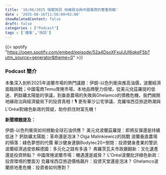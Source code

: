 ```yaml
---
title: '16/06/2025 瑞閣快訊 地緣政治與中國電商的雙重挑戰'
date : '2025-06-16T11:58:00+02:00'
showRelatedContent: false
draft: false
categories : ["Podcast"]
tags : ['播客','快訊']
---
```

{{< spotify "https://open.spotify.com/embed/episode/52a4DsoXFxuIJUl6qkeFSb?utm_source=generator&theme=0" >}}





### Podcast 簡介
本集深入剖析2025年波蘭市場的熱門議題：伊朗-以色列衝突推高油價，波蘭經濟面臨挑戰；中國電商Temu席捲市場，本地品牌壓力倍增。從美元兌茲羅提的低迷、鈣鈦礦太陽能的爭議，到垂直農場的失敗與Ghelamco的債務危機，我們揭開地緣政治與經濟變局下的投資真相！🎙️ 更有華沙公宅爭議、克羅埃西亞旅遊熱潮與L'Oréal對綠色新政的質疑，助你抓住財富先機！

**新聞標題提及：**

伊朗-以色列衝突如何撼動全球石油供應？
美元兌波蘭茲羅提：即將反彈還是持續低迷？
鈣鈦礦太陽能：革命還是泡沫？Olga Malinkiewicz的挑戰
波蘭垂直農場的殞落：綠色夢想的代價
華沙健身連鎖Bodytec20+倒閉：投資健身產業的警訊
波蘭經濟過度依賴德國：多元化之路有多遠？
弗羅茨瓦夫市政廳翻新：文化遺產還是投資熱點？
中國席捲波蘭市場：機遇還是威脅？
L'Oréal波蘭批評綠色新政：投資環境的雙面刃
克羅埃西亞旅遊價格飆升：投資天堂還是泡沫？
Ghelamco波蘭房地產危機：投資者如何應對？